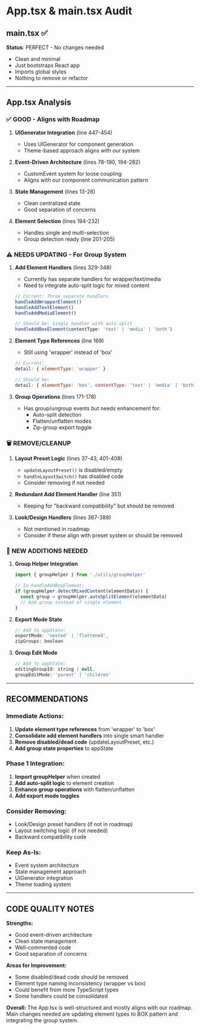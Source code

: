 # App.tsx & main.tsx Audit

## main.tsx ✅
**Status**: PERFECT - No changes needed
- Clean and minimal
- Just bootstraps React app
- Imports global styles
- Nothing to remove or refactor

---

## App.tsx Analysis

### ✅ GOOD - Aligns with Roadmap
1. **UIGenerator Integration** (line 447-454)
   - Uses UIGenerator for component generation
   - Theme-based approach aligns with our system

2. **Event-Driven Architecture** (lines 78-190, 194-282)
   - CustomEvent system for loose coupling
   - Aligns with our component communication pattern

3. **State Management** (lines 13-26)
   - Clean centralized state
   - Good separation of concerns

4. **Element Selection** (lines 194-232)
   - Handles single and multi-selection
   - Group detection ready (line 201-205)

### ⚠️ NEEDS UPDATING - For Group System

1. **Add Element Handlers** (lines 329-348)
   - Currently has separate handlers for wrapper/text/media
   - Need to integrate auto-split logic for mixed content
   ```javascript
   // Current: Three separate handlers
   handleAddWrapperElement()
   handleAddTextElement()  
   handleAddMediaElement()
   
   // Should be: Single handler with auto-split
   handleAddBoxElement(contentType: 'text' | 'media' | 'both')
   ```

2. **Element Type References** (line 169)
   - Still using 'wrapper' instead of 'box'
   ```javascript
   // Current:
   detail: { elementType: 'wrapper' }
   
   // Should be:
   detail: { elementType: 'box', contentType: 'text' | 'media' | 'both' }
   ```

3. **Group Operations** (lines 171-178)
   - Has group/ungroup events but needs enhancement for:
     - Auto-split detection
     - Flatten/unflatten modes
     - Zip-group export toggle

### 🗑️ REMOVE/CLEANUP

1. **Layout Preset Logic** (lines 37-43, 401-408)
   - `updateLayoutPreset()` is disabled/empty
   - `handleLayoutSwitch()` has disabled code
   - Consider removing if not needed

2. **Redundant Add Element Handler** (line 351)
   - Keeping for "backward compatibility" but should be removed
   
3. **Look/Design Handlers** (lines 367-388)
   - Not mentioned in roadmap
   - Consider if these align with preset system or should be removed

### 📝 NEW ADDITIONS NEEDED

1. **Group Helper Integration**
   ```javascript
   import { groupHelper } from './utils/groupHelper'
   
   // In handleAddBoxElement:
   if (groupHelper.detectMixedContent(elementData)) {
     const group = groupHelper.autoSplitElement(elementData)
     // Add group instead of single element
   }
   ```

2. **Export Mode State**
   ```javascript
   // Add to appState:
   exportMode: 'nested' | 'flattened',
   zipGroups: boolean
   ```

3. **Group Edit Mode**
   ```javascript
   // Add to appState:
   editingGroupId: string | null,
   groupEditMode: 'parent' | 'children'
   ```

---

## RECOMMENDATIONS

### Immediate Actions:
1. **Update element type references** from 'wrapper' to 'box'
2. **Consolidate add element handlers** into single smart handler
3. **Remove disabled/dead code** (updateLayoutPreset, etc.)
4. **Add group state properties** to appState

### Phase 1 Integration:
1. **Import groupHelper** when created
2. **Add auto-split logic** to element creation
3. **Enhance group operations** with flatten/unflatten
4. **Add export mode toggles**

### Consider Removing:
- Look/Design preset handlers (if not in roadmap)
- Layout switching logic (if not needed)
- Backward compatibility code

### Keep As-Is:
- Event system architecture
- State management approach
- UIGenerator integration
- Theme loading system

---

## CODE QUALITY NOTES

**Strengths:**
- Good event-driven architecture
- Clean state management
- Well-commented code
- Good separation of concerns

**Areas for Improvement:**
- Some disabled/dead code should be removed
- Element type naming inconsistency (wrapper vs box)
- Could benefit from more TypeScript types
- Some handlers could be consolidated

**Overall:** The App.tsx is well-structured and mostly aligns with our roadmap. Main changes needed are updating element types to BOX pattern and integrating the group system.
